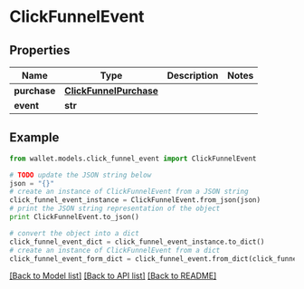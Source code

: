# ClickFunnelEvent


## Properties

Name | Type | Description | Notes
------------ | ------------- | ------------- | -------------
**purchase** | [**ClickFunnelPurchase**](ClickFunnelPurchase.md) |  | 
**event** | **str** |  | 

## Example

```python
from wallet.models.click_funnel_event import ClickFunnelEvent

# TODO update the JSON string below
json = "{}"
# create an instance of ClickFunnelEvent from a JSON string
click_funnel_event_instance = ClickFunnelEvent.from_json(json)
# print the JSON string representation of the object
print ClickFunnelEvent.to_json()

# convert the object into a dict
click_funnel_event_dict = click_funnel_event_instance.to_dict()
# create an instance of ClickFunnelEvent from a dict
click_funnel_event_form_dict = click_funnel_event.from_dict(click_funnel_event_dict)
```
[[Back to Model list]](../README.md#documentation-for-models) [[Back to API list]](../README.md#documentation-for-api-endpoints) [[Back to README]](../README.md)


